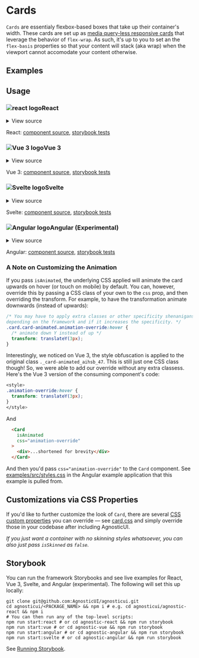 # Cards

`Cards` are essentialy flexbox-based boxes that take up their container's width.
These cards are set up as [media query-less responsive cards](https://css-tricks.com/how-to-make-a-media-query-less-card-component/#a-recipe-for-zero-media-queries) that leverage the behavior of `flex-wrap`. As such, it's up to you to set an the `flex-basis` properties so that your content will stack (aka wrap) when the viewport cannot accomodate your content otherwise.

<div class="mbs24"></div>

## Examples

<div class="mbe24"></div>

<CardExamples />

<div class="mbe24"></div>

<script setup>
import CardExamples from '../../components/CardExamples.vue'
import { Alert } from "agnostic-vue";
</script>

## Usage

<div class="flex">
  <h3 id="react" tabindex="-1">
    <img src="/images/React-icon.svg" alt="react logo">React
  </h3>
</div>

<details class="disclose disclose-bordered">
<summary class="disclose-title">View source</summary>

```jsx
import 'agnostic-react/dist/common.min.css';
import 'agnostic-react/dist/esm/index.css';
import { Card } from 'agnostic-react';

export const YourComponent = () => (
  <section>
    <Card isBorder>
      <>
        <div className="p16">Border Card</div>
        <div className="p16 flex-grow-1 flex-shrink-1" style={{flexBasis: "50ch"}}>
          The card comes with minimal
          <span class="quoted">skinning css</span>
          and no padding (the padding you see here is from the demo styles).
          By default Cards have a flex direction of <i>row</i>, so each child
          with a <i>flex</i> rule will get placed as a sort of column
          in the row (until the viewport is shrunk below a size that can support
          the content's flex-basis; under that it will wrap and thus stack).
        </div>
      </>
    </Card>
    <div className="mbe24" />
    <Card isBorder isRounded>
      <>
        <div className="p16">Border & Rounded</div>
        <div className="p16 flex-grow-1 flex-shrink-1" style={{flexBasis: "50ch"}}>
          The card comes with minimal
          <span class="quoted">skinning css</span>
          and no padding (the padding you see here is from the demo styles).
          By default Cards have a flex direction of <i>row</i>, so each child
          with a <i>flex</i> rule will get placed as a sort of column
          in the row (until the viewport is shrunk below a size that can support
          the content's flex-basis; under that it will wrap and thus stack).
        </div>
      </>
    </Card>
    <div className="mbe24" />
    <Card isBorder isRounded>
      <>
        <div class="p16">Rounded with border</div>
        <div class="p16">Card</div>
      </>
    </Card>
    <div className="mbe24" />
    <Card isStacked isBorder>
      <>
        <div class="p16">Stacked (direction column)</div>
        <div class="p16">Card</div>
      </>
    </Card>
    <div className="mbe24" />
    <Card isStacked isShadow>
      <>
        <div class="p16">Stacked with shadow</div>
        <div class="p16">Card</div>
      </>
    </Card>
    <div className="mbe24" />
    <Card isAnimated isShadow isStacked>
      <>
        <div class="p16">Animated, stacked, with shadow</div>
        <div class="p16">Card</div>
      </>
    </Card>
    <div className="mbe24" />
    <Card type="success" isStacked>
      <>
        <div class="p16">Success</div>
        <div class="p16">Card</div>
      </>
    </Card>
    <div className="mbe24" />
    <Card type="success" isRounded isStacked>
      <>
        <div class="p16">Success rounded</div>
        <div class="p16">Card</div>
      </>
    </Card>
    <div className="mbe24" />
    <Card type="info" isStacked>
      <>
        <div class="p16">Info</div>
        <div class="p16">Card</div>
      </>
    </Card>
    <div className="mbe24" />
    <Card type="warning" isStacked>
      <>
        <div class="p16">Warning</div>
        <div class="p16">Card</div>
      </>
    </Card>
    <div className="mbe24" />
    <Card type="error" isStacked>
      <>
        <div class="p16">Error</div>
        <div class="p16">Card</div>
      </>
    </Card>
    <div className="mbe24" />
    <Card isSkinned={false}>
      <>
        <div class="p16">Base Card</div>
        <div class="p16">No Skin</div>
      </>
    </Card>
    <div className="mbe24" />
    <Card css="foo-bar">
      <>
        <div class="p16">Custom CSS Class</div>
        <div class="p16">Inspect to see the class: foo-bar</div>
      </>
    </Card>
  </section>
);
```
</details>

React: [component source](https://github.com/AgnosticUI/agnosticui/blob/master/agnostic-react/src/Card.tsx), [storybook tests](https://github.com/AgnosticUI/agnosticui/blob/master/agnostic-react/src/stories/Card.stories.tsx)

<div class="mbe32"></div>

<div class="flex">
  <h3 id="vue-3" tabindex="-1">
    <img src="/images/Vue-icon.svg" alt="Vue 3 logo">Vue 3
  </h3>
</div>

<details class="disclose disclose-bordered">
<summary class="disclose-title">View source</summary>

```vue
<template>
  <section>
    <Card is-border>
      <div class="p16">Border Card</div>
      <div
        class="p16 flex-grow-1 flex-shrink-1"
        style="flex-basis: 50ch;"
      >
        The card comes with minimal
        <span class="quoted">skinning css</span>
        and no padding (the padding you see here is from the demo styles).
        By default Cards have a flex direction of <i>row</i>, so each child
        with a <i>flex</i> rule will get placed as a sort of column
        in the row (until the viewport is shrunk below a size that can support
        the content's flex-basis; under that it will wrap and thus stack).
      </div>
    </Card>
    <div class="mbe24" />
    <Card
      is-border
      is-rounded
    >
      <div class="p16">
        Border & Rounded
      </div>
      <div
        class="p16 flex-grow-1 flex-shrink-1"
        style="flex-basis: 50ch;"
      >
        The card comes with minimal
        <span class="quoted">skinning css</span>
        and no padding (the padding you see here is from the demo styles).
        By default Cards have a flex direction of <i>row</i>, so each child
        with a <i>flex</i> rule will get placed as a sort of column
        in the row (until the viewport is shrunk below a size that can support
        the content's flex-basis; under that it will wrap and thus stack).
      </div>
    </Card>
    <div class="mbe24" />
    <Card
      is-stacked
      is-border
    >
      <div class="p16">
        Stacked & Border
      </div>
      <div class="p16">
        Stacked cards start their lives with flex direction <i>column</i>, so each child
        be stacked one on top of the other and continue to grow downward.
      </div>
    </Card>
    <div class="mbe24" />
    <Card
      is-stacked
      is-shadow
    >
      <div class="p16">
        Stacked & Shadow
      </div>
      <div class="p16">
        Card
      </div>
    </Card>
    <div class="mbe24" />
    <Card
      is-stacked
      is-shadow
      is-animated
    >
      <div class="p16">
        Stacked, Animated (on hover), & Shadow
      </div>
      <div class="p16">
        Card
      </div>
    </Card>
    <div class="mbe24" />
    <Card
      type="success"
      is-stacked
    >
      <div class="p16">
        Success
      </div>
      <div class="p16">
        Card
      </div>
    </Card>
    <div class="mbe24" />
    <Card
      type="info"
      is-stacked
    >
      <div class="p16">
        Info
      </div>
      <div class="p16">
        Card
      </div>
    </Card>
    <div class="mbe24" />
    <Card
      type="warning"
      is-stacked
    >
      <div class="p16">
        Warning
      </div>
      <div class="p16">
        Card
      </div>
    </Card>
    <div class="mbe24" />
    <Card
      type="error"
      is-stacked
    >
      <div class="p16">
        Error
      </div>
      <div class="p16">
        Card
      </div>
    </Card> 
  </section>
</template>
<script>
// Import AgnosticUI global common & component CSS
import "agnostic-vue/dist/common.min.css";
import "agnostic-vue/dist/index.css";
import { Card } from "agnostic-vue";
export default {
  name: "CardExample",
  components: { Card },
};
</script>
```
</details>

Vue 3: [component source](https://github.com/AgnosticUI/agnosticui/blob/master/agnostic-vue/src/components/Card.vue), [storybook tests](https://github.com/AgnosticUI/agnosticui/blob/master/agnostic-vue/src/stories/Card.stories.js)


<div class="mbe24"></div>

<div class="flex">
  <h3 id="svelte" tabindex="-1">
    <img src="/images/Svelte-icon.svg" alt="Svelte logo">Svelte
  </h3>
</div>

<details class="disclose disclose-bordered">
<summary class="disclose-title">View source</summary>

```html
<script>
  import 'agnostic-svelte/css/common.min.css';
  import { Card } from "agnostic-svelte";
</script>

<section>
  <Card isBorder="{true}">
    <div class="p16">Border Card</div>
    <div class="p16 flex-grow-1 flex-shrink-1"
         style="flex-basis: 50ch;">
      The card comes with minimal
      <span class="quoted">skinning css</span>
      and no padding (the padding you see here is from the demo styles).
      By default Cards have a flex direction of <i>row</i>, so each child
      with a <i>flex</i> rule will get placed as a sort of column
      in the row (until the viewport is shrunk below a size that can support
      the content's flex-basis; under that it will wrap and thus stack).
    </div>
  </Card>
  <Card isBorder="{true}" isRounded="{true}">
    <div class="p16">
      Border & Rounded
    </div>
    <div class="p16 flex-grow-1 flex-shrink-1"
         style="flex-basis: 50ch;">
      The card comes with minimal
      <span class="quoted">skinning css</span>
      and no padding (the padding you see here is from the demo styles).
      By default Cards have a flex direction of <i>row</i>, so each child
      with a <i>flex</i> rule will get placed as a sort of column
      in the row (until the viewport is shrunk below a size that can support
      the content's flex-basis; under that it will wrap and thus stack).
    </div>
  </Card>
  <Card isBorder="{true}" isStacked="{true}">
    <div class="p16">
      Stacked & Border
    </div>
    <div class="p16">
      Stacked cards start their lives with flex direction <i>column</i>, so each child
      be stacked one on top of the other and continue to grow downward.
    </div>
  </Card>
  <Card isShadow="{true}" isStacked="{true}">
    <div class="p16">Stacked and shadow</div>
    <div class="p16">Card</div>
  </Card>
  <Card isStacked="{true}" isShadow="{true}" isAnimated="{true}">
    <div class="p16">Stacked, shadown, and animated</div>
    <div class="p16">Card</div>
  </Card>
  <Card type="success" isStacked="{true}">
    <div class="custom-wrap">
      <div class="p16">Success stacked</div>
      <div class="p16">Card</div>
    </div>
  </Card>
  <Card type="info" isStacked="{true}">
    <div class="p16">Info and stacked</div>
    <div class="p16">Card</div>
  </Card>
  <Card type="warning" isStacked="{true}">
    <div class="p16">Warning and stacked</div>
    <div class="p16">Card</div>
  </Card>
  <Card type="error" isStacked="{true}">
    <div class="p16">Error and stacked</div>
    <div class="p16">Card</div>
  </Card>
</section>
```
</details>

Svelte: [component source](https://github.com/AgnosticUI/agnosticui/blob/master/agnostic-svelte/src/lib/components/Card/Card.svelte), [storybook tests](https://github.com/AgnosticUI/agnosticui/blob/master/agnostic-svelte/src/lib/components/Card/Card.stories.js)

<div class="mbe24"></div>

<div class="flex">
  <h3 id="angular" tabindex="-1">
    <img src="/images/Angular-icon.svg" alt="Angular logo">Angular (Experimental)
  </h3>
</div>

<details class="disclose disclose-bordered">
<summary class="disclose-title">View source</summary>

In your Angular configuration (likely `angular.json`) ensure you're including
the common AgnosticUI styles:

<div class="mbe16"></div>

` "styles": ["agnostic-angular/common.min.css"],`

<div class="mbe24"></div>

Add AgnosticUI's `AgModule` module:

```js{3,9}
import { NgModule } from '@angular/core';
import { BrowserModule } from '@angular/platform-browser';
import { AgModule } from 'agnostic-angular';

import { AppComponent } from './app.component';

@NgModule({
  declarations: [AppComponent],
  imports: [BrowserModule, AgModule],
  providers: [],
  bootstrap: [AppComponent],
})
export class AppModule {}
```

Now you can use in your components:

```js
import { Component } from '@angular/core';

@Component({
  selector: 'your-component',
  template: `<section>
    <h2>Cards</h2>
    <ag-card [isBorder]="true">
      <div class="p16">Border Card</div>
      <div class="p16 flex-grow-1 flex-shrink-1"
           style="flex-basis: 50ch;">
        The card comes with minimal
        <span class="quoted">skinning css</span>
        and no padding (the padding you see here is from the demo styles).
        By default Cards have a flex direction of <i>row</i>, so each child
        with a <i>flex</i> rule will get placed as a sort of column
        in the row (until the viewport is shrunk below a size that can support
        the content's flex-basis; under that it will wrap and thus stack).
      </div>
    </ag-card>
    <div class="mbe24"></div>
    <ag-card [isBorder]="true"
             [isRounded]="true">
      <div class="p16">
        Border & Rounded
      </div>
      <div class="p16 flex-grow-1 flex-shrink-1"
           style="flex-basis: 50ch;">
        The card comes with minimal
        <span class="quoted">skinning css</span>
        and no padding (the padding you see here is from the demo styles).
        By default Cards have a flex direction of <i>row</i>, so each child
        with a <i>flex</i> rule will get placed as a sort of column
        in the row (until the viewport is shrunk below a size that can support
        the content's flex-basis; under that it will wrap and thus stack).
      </div>
    </ag-card>
    <div class="mbe24"></div>
    <ag-card [isStacked]="true"
             [isBorder]="true">
      <div class="p16">
        Stacked & Border
      </div>
      <div class="p16">
        Stacked cards start their lives with flex direction <i>column</i>, so each child
        be stacked one on top of the other and continue to grow downward.
      </div>
    </ag-card>
    <div class="mbe24"></div>
    <ag-card [isStacked]="true"
             [isShadow]="true">
      <div class="p16">Stacked and shadow</div>
      <div class="p16">Card</div>
    </ag-card>
    <div class="mbe24"></div>
    <ag-card [isStacked]="true"
             [isShadow]="true"
             [isAnimated]="true">
      <div class="p16">Stacked, shadown, and animated</div>
      <div class="p16">Card</div>
    </ag-card>
    <div class="mbe24"></div>
    <ag-card type="success"
             [isStacked]="true">
      <div class="p16">Success stacked</div>
      <div class="p16">Card</div>
    </ag-card>
    <div class="mbe24"></div>
    <ag-card type="success"
             [isStacked]="true"
             [isRounded]="true">
      <div class="p16">Success, stacked, and rounded</div>
      <div class="p16">Card</div>
    </ag-card>
    <div class="mbe24"></div>
    <ag-card type="info"
             [isStacked]="true">
      <div class="p16">Info and stacked</div>
      <div class="p16">Card</div>
    </ag-card>
    <div class="mbe24"></div>
    <ag-card type="warning"
             [isStacked]="true">
      <div class="p16">Warning and stacked</div>
      <div class="p16">Card</div>
    </ag-card>
    <div class="mbe24"></div>
    <ag-card type="error"
             [isStacked]="true">
      <div class="p16">Error and stacked</div>
      <div class="p16">Card</div>
    </ag-card>
    <div class="mbe24"></div>
    <ag-card [isSkinned]="false">
      <div class="p16">Base Card</div>
      <div class="p16">No Skin</div>
    </ag-card>
    <div class="mbe24"></div>
    <ag-card css="addition-classes">
      <div class="p16">Custom CSS Class Overrides</div>
      <div class="p16">Inspect to see additional-classes</div>
    </ag-card>
  </section>`
})
export class YourComponent { //... }
```
</details>

Angular: [component source](https://github.com/AgnosticUI/agnosticui/blob/master/agnostic-angular/libs/ag/src/lib/card.component.ts), [storybook tests](https://github.com/AgnosticUI/agnosticui/blob/master/agnostic-angular/libs/ag/src/lib/card.component.stories.ts)

<div class="mbe32"></div>

### A Note on Customizing the Animation

If you pass `isAnimated`, the underlying CSS applied will animate the card upwards on hover (or touch on mobile) by default. You can, however, override this by passing a CSS class of your own to the `css` prop, and then overriding the transform. For example, to have the transformation animate downwards (instead of upwards):

```css
/* You may have to apply extra classes or other specificity shenanigans
depending on the framework and if it increases the specificity. */
.card.card-animated.animation-override:hover {
  /* animate down Y instead of up */
  transform: translateY(3px);
}
```

Interestingly, we noticed on Vue 3, the style obfuscation is applied to the original class `._card-animated_aihsb_47`. This is still just one CSS class though! So, we were able to add our override without any extra classess. Here's the Vue 3 version of the <span class="quoted">consuming component's</span> code:

```css
<style>
.animation-override:hover {
  transform: translateY(3px);
}
</style>
```

And

```html
  <Card
    isAnimated
    css="animation-override"
  >
    <div>...shortened for brevity</div>
  </Card>
```

And then you'd pass `css="animation-override"` to the `Card` component. See [examples/src/styles.css](https://github.com/AgnosticUI/agnosticui/blob/master/agnostic-angular/apps/examples/src/styles.css) in the Angular example application that this example is pulled from.

## Customizations via CSS Properties

If you'd like to further customize the look of `Card`, there are several [CSS custom properties](https://developer.mozilla.org/en-US/docs/Web/CSS/Using_CSS_custom_properties) you can override — see [card.css](https://github.com/AgnosticUI/agnosticui/blob/master/agnostic-css/src/components/card/card.css) and simply override those in your codebase after including AgnosticUI.

<div class="mbs24"></div>

_If you just want a container with no skinning styles whatsoever, you can also just pass `isSkinned` as `false`._


## Storybook

You can run the framework Storybooks and see live examples for React, Vue 3, Svelte, and Angular (experimental). The following will set this up locally:

```shell
git clone git@github.com:AgnosticUI/agnosticui.git
cd agnosticui/<PACKAGE_NAME> && npm i # e.g. cd agnosticui/agnostic-react && npm i
# You can then run any of the top-level scripts:
npm run start:react # or cd agnostic-react && npm run storybook
npm run start:vue # or cd agnostic-vue && npm run storybook
npm run start:angular # or cd agnostic-angular && npm run storybook
npm run start:svelte # or cd agnostic-angular && npm run storybook
```

See [Running Storybook](https://github.com/AgnosticUI/agnosticui/blob/master/CONTRIBUTING.md#usage).
